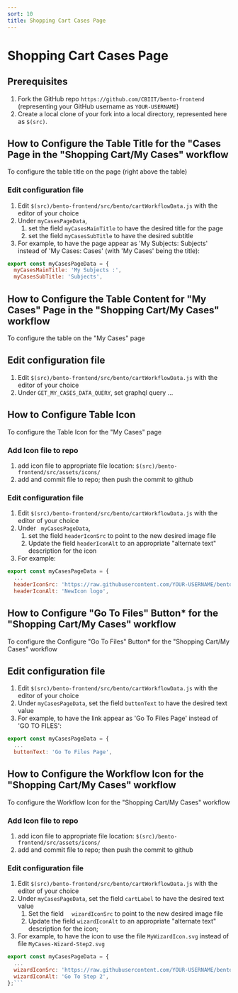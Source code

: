 ```yaml
---
sort: 10
title: Shopping Cart Cases Page
---
```


# Shopping Cart Cases Page

## Prerequisites
1. Fork the GitHub repo `https://github.com/CBIIT/bento-frontend` (representing your GitHub username as `YOUR-USERNAME`)
2. Create a local clone of your fork into a local directory, represented here as `$(src)`.


## How to Configure the Table Title for the "Cases Page in the "Shopping Cart/My Cases" workflow
To configure the table title on the page (right above the table)

### Edit configuration file
1. Edit `$(src)/bento-frontend/src/bento/cartWorkflowData.js` with the editor of your choice
2. Under `myCasesPageData`, 
    1. set the field `myCasesMainTitle` to have the desired title for the page
    2. set the field `myCasesSubTitle` to have the desired subtitle 
3. For example, to have the page appear as 'My Subjects: Subjects' instead of 'My Cases: Cases' (with 'My Cases' being the title):

```javascript
export const myCasesPageData = {
  myCasesMainTitle: 'My Subjects :',
  myCasesSubTitle: 'Subjects',
```

## How to Configure the Table Content for "My Cases" Page in the "Shopping Cart/My Cases" workflow
To configure the table on the "My Cases" page

## Edit configuration file
1. Edit `$(src)/bento-frontend/src/bento/cartWorkflowData.js` with the editor of your choice
2. Under `GET_MY_CASES_DATA_QUERY`, set graphql query ...

## How to Configure Table Icon
To configure the Table Icon for the "My Cases" page

### Add Icon file to repo
1. add icon file to appropriate file location: `$(src)/bento-frontend/src/assets/icons/`
2. add and commit file to repo; then push the commit to github

### Edit configuration file
1. Edit `$(src)/bento-frontend/src/bento/cartWorkflowData.js` with the editor of your choice
2. Under ` myCasesPageData`, 
    1. set the field `headerIconSrc` to point to the new desired image file
    2. Update the field `headerIconAlt` to an appropriate "alternate text" description for the icon
3. For example:

```javascript
export const myCasesPageData = {
  ...
  headerIconSrc: 'https://raw.githubusercontent.com/YOUR-USERNAME/bento-frontend/master/src/assets/icons/NewIcon.svg',
  headerIconAlt: 'NewIcon logo',
```

## How to Configure "Go To Files" Button* for the "Shopping Cart/My Cases" workflow
To configure the Configure "Go To Files" Button* for the "Shopping Cart/My Cases" workflow

## Edit configuration file
1. Edit `$(src)/bento-frontend/src/bento/cartWorkflowData.js` with the editor of your choice
2. Under `myCasesPageData`, set the field `buttonText` to have the desired text value
3. For example, to have the link appear as 'Go To Files Page' instead of 'GO TO FILES':

```javascript
export const myCasesPageData = {
  ...
  buttonText: 'Go To Files Page',
```

## How to Configure the Workflow Icon for the "Shopping Cart/My Cases" workflow
To configure the Workflow Icon for the "Shopping Cart/My Cases" workflow

### Add Icon file to repo
1. add icon file to appropriate file location: `$(src)/bento-frontend/src/assets/icons/`
2. add and commit file to repo; then push the commit to github

### Edit configuration file
1. Edit `$(src)/bento-frontend/src/bento/cartWorkflowData.js` with the editor of your choice
2. Under `myCasesPageData`, set the field `cartLabel` to have the desired text value
    1. Set the field `  wizardIconSrc` to point to the new desired image file
    2. Update the field `wizardIconAlt` to an appropriate "alternate text" description for the icon; 
3. For example, to have the icon to use the file `MyWizardIcon.svg` instead of file `MyCases-Wizard-Step2.svg`

```javascript
export const myCasesPageData = {
  ...  
  wizardIconSrc: 'https://raw.githubusercontent.com/YOUR-USERNAME/bento-frontend/master/src/assets/icons/MyWizardIcon.svg',
  wizardIconAlt: 'Go To Step 2',
};```
